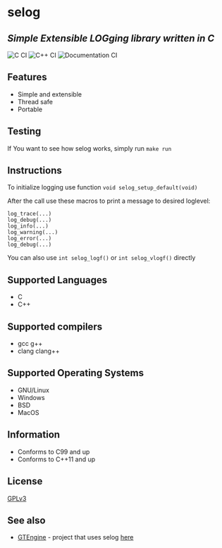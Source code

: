 # selog
## _Simple Extensible LOGging library written in C_

![C CI](https://github.com/michaelskyf/selog/actions/workflows/c.yml/badge.svg)
![C++ CI](https://github.com/michaelskyf/selog/actions/workflows/cpp.yml/badge.svg)
![Documentation CI](https://github.com/michaelskyf/selog/actions/workflows/docs.yml/badge.svg)

## Features
- Simple and extensible
- Thread safe
- Portable

## Testing
If You want to see how selog works, simply run `make run`

## Instructions
To initialize logging use function `void selog_setup_default(void)`

After the call use these macros to print a message to desired loglevel:
```
log_trace(...)
log_debug(...)
log_info(...)
log_warning(...)
log_error(...)
log_debug(...)
```

You can also use `int selog_logf()` or `int selog_vlogf()` directly

## Supported Languages
- C
- C++

## Supported compilers
- gcc	g++
- clang	clang++

## Supported Operating Systems
- GNU/Linux
- Windows
- BSD
- MacOS

## Information
- Conforms to C99 and up
- Conforms to C++11 and up

## License
[GPLv3](https://www.gnu.org/licenses/gpl-3.0.html)

## See also
- [GTEngine](https://github.com/michaelskyf/GTEngine) - project that uses selog [here](https://github.com/michaelskyf/GTEngine/tree/master/lib)

